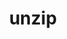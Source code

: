---
title: "unzip"
layout: cache
categories: [package, develop]
meta: {"compilers": ["apple-clang@16.0.0", "gcc@10.5.0", "gcc@11.4.0", "gcc@13.2.0", "gcc@13.3.0", "gcc@7.5.0", "intel-oneapi-compilers@2025.1.0"], "num_specs": 45, "num_specs_by_stack": {"developer-tools-aarch64-linux-gnu": 5, "developer-tools-x86_64_v3-linux-gnu": 5, "e4s": 4, "e4s-neoverse-v2": 5, "e4s-oneapi": 7, "e4s-rocm-external": 2, "hep": 4, "ml-darwin-aarch64-mps": 4, "ml-linux-aarch64-cpu": 5, "ml-linux-aarch64-cuda": 5, "ml-linux-x86_64-cpu": 5, "ml-linux-x86_64-cuda": 5, "ml-linux-x86_64-rocm": 5, "radiuss": 5, "root": 45, "tutorial": 4}, "oss": ["centos7", "rhel8", "sequoia", "ubuntu18.04", "ubuntu22.04", "ubuntu24.04"], "platforms": ["darwin", "linux"], "stacks": ["developer-tools-aarch64-linux-gnu", "developer-tools-x86_64_v3-linux-gnu", "e4s", "e4s-neoverse-v2", "e4s-oneapi", "e4s-rocm-external", "hep", "ml-darwin-aarch64-mps", "ml-linux-aarch64-cpu", "ml-linux-aarch64-cuda", "ml-linux-x86_64-cpu", "ml-linux-x86_64-cuda", "ml-linux-x86_64-rocm", "radiuss", "root", "tutorial"], "targets": ["aarch64", "neoverse_v2", "x86_64_v3"], "versions": ["6.0"]}
spec_details: [{"compiler": "gcc@13.2.0", "hash": "3qcerigsxmdj5f4kzmltbvhmvqmgxxev", "os": "ubuntu24.04", "platform": "linux", "size": "-", "stacks": ["ml-linux-aarch64-cpu", "ml-linux-aarch64-cuda", "root"], "target": "aarch64", "variants": ["build_system=makefile", "patches:=881d2ed,f6f6236"], "versions": ["6.0"]}, {"compiler": "gcc@13.2.0", "hash": "4ohnaefhyiemhztpkmtpsc2aus7yd7wn", "os": "ubuntu24.04", "platform": "linux", "size": "-", "stacks": ["ml-linux-aarch64-cpu", "ml-linux-aarch64-cuda", "root"], "target": "aarch64", "variants": ["build_system=makefile", "patches:=881d2ed,f6f6236"], "versions": ["6.0"]}, {"compiler": "gcc@13.3.0", "hash": "4th5n57vbwqb3kglqcbs2hy7maq6iziy", "os": "rhel8", "platform": "linux", "size": "-", "stacks": ["developer-tools-aarch64-linux-gnu", "root"], "target": "aarch64", "variants": ["build_system=makefile", "patches:=881d2ed,f6f6236"], "versions": ["6.0"]}, {"compiler": "gcc@13.2.0", "hash": "5mao7mccejzlnspob7oniaknmf65ixzt", "os": "ubuntu24.04", "platform": "linux", "size": "-", "stacks": ["ml-linux-x86_64-cpu", "ml-linux-x86_64-cuda", "ml-linux-x86_64-rocm", "root"], "target": "x86_64_v3", "variants": ["build_system=makefile", "patches:=881d2ed,f6f6236"], "versions": ["6.0"]}, {"compiler": "gcc@13.2.0", "hash": "6bdyfmtyhn3tmsjwpyafcu7zogzqtogc", "os": "ubuntu24.04", "platform": "linux", "size": "-", "stacks": ["ml-linux-x86_64-cpu", "ml-linux-x86_64-cuda", "ml-linux-x86_64-rocm", "root"], "target": "x86_64_v3", "variants": ["build_system=makefile", "patches:=881d2ed,f6f6236"], "versions": ["6.0"]}, {"compiler": "gcc@10.5.0", "hash": "6cp22jbxsqu5rypqyssbgcrtk7u2xmwe", "os": "centos7", "platform": "linux", "size": "-", "stacks": ["developer-tools-x86_64_v3-linux-gnu", "root"], "target": "x86_64_v3", "variants": ["build_system=makefile", "patches:=881d2ed,f6f6236"], "versions": ["6.0"]}, {"compiler": "gcc@11.4.0", "hash": "75oldmo27qs7xw6r76iobzu2meaffjdo", "os": "ubuntu22.04", "platform": "linux", "size": "-", "stacks": ["e4s-neoverse-v2", "root"], "target": "neoverse_v2", "variants": ["build_system=makefile", "patches:=881d2ed,f6f6236"], "versions": ["6.0"]}, {"compiler": "apple-clang@16.0.0", "hash": "7tqw6y3dscpdisomzt47mh2zaebndpi5", "os": "sequoia", "platform": "darwin", "size": "-", "stacks": ["ml-darwin-aarch64-mps", "root"], "target": "aarch64", "variants": ["build_system=makefile", "patches:=881d2ed,f6f6236"], "versions": ["6.0"]}, {"compiler": "apple-clang@16.0.0", "hash": "acbxp22fimtleafk6brnj3kluggovnxn", "os": "sequoia", "platform": "darwin", "size": "-", "stacks": ["ml-darwin-aarch64-mps", "root"], "target": "aarch64", "variants": ["build_system=makefile", "patches:=881d2ed,f6f6236"], "versions": ["6.0"]}, {"compiler": "intel-oneapi-compilers@2025.1.0", "hash": "asmqflvakrbpitvtwlgob7ayzwq2oon6", "os": "ubuntu22.04", "platform": "linux", "size": "-", "stacks": ["e4s-oneapi", "root"], "target": "x86_64_v3", "variants": ["build_system=makefile", "patches:=881d2ed,f6f6236"], "versions": ["6.0"]}, {"compiler": "gcc@11.4.0", "hash": "bq777uia7wfpgz42aijalkd2kiolzvty", "os": "ubuntu22.04", "platform": "linux", "size": "-", "stacks": ["e4s-neoverse-v2", "root"], "target": "neoverse_v2", "variants": ["build_system=makefile", "patches:=881d2ed,f6f6236"], "versions": ["6.0"]}, {"compiler": "gcc@11.4.0", "hash": "bs7mgmg4onpso6ouvp7v6347jtnesosx", "os": "ubuntu22.04", "platform": "linux", "size": "-", "stacks": ["e4s-neoverse-v2", "root"], "target": "neoverse_v2", "variants": ["build_system=makefile", "patches:=881d2ed,f6f6236"], "versions": ["6.0"]}, {"compiler": "gcc@13.3.0", "hash": "cpnl3lgwafkge45v5h4ommnaqxz2powc", "os": "rhel8", "platform": "linux", "size": "-", "stacks": ["developer-tools-aarch64-linux-gnu", "root"], "target": "aarch64", "variants": ["build_system=makefile", "patches:=881d2ed,f6f6236"], "versions": ["6.0"]}, {"compiler": "gcc@7.5.0", "hash": "cyrtifesykfb6nt4qbdecqz66kqhnexa", "os": "ubuntu18.04", "platform": "linux", "size": "-", "stacks": ["radiuss", "root"], "target": "x86_64_v3", "variants": ["build_system=makefile", "patches:=881d2ed,f6f6236"], "versions": ["6.0"]}, {"compiler": "intel-oneapi-compilers@2025.1.0", "hash": "eksesdekqf5xeoelynf6kqb4ufmf4f3h", "os": "ubuntu22.04", "platform": "linux", "size": "-", "stacks": ["e4s-oneapi", "root"], "target": "x86_64_v3", "variants": ["build_system=makefile", "patches:=881d2ed,f6f6236"], "versions": ["6.0"]}, {"compiler": "apple-clang@16.0.0", "hash": "emomuqjnn42havcnp42ronh7r72h5d3h", "os": "sequoia", "platform": "darwin", "size": "-", "stacks": ["ml-darwin-aarch64-mps", "root"], "target": "aarch64", "variants": ["build_system=makefile", "patches:=881d2ed,f6f6236"], "versions": ["6.0"]}, {"compiler": "intel-oneapi-compilers@2025.1.0", "hash": "epwd4hyztgzlyu4y5vp3jaxnmb66zgg7", "os": "ubuntu22.04", "platform": "linux", "size": "-", "stacks": ["e4s-oneapi", "root"], "target": "x86_64_v3", "variants": ["build_system=makefile", "patches:=881d2ed,f6f6236"], "versions": ["6.0"]}, {"compiler": "gcc@13.2.0", "hash": "glm7jzugpniyu7j3peaz5jpigaiqe5hv", "os": "ubuntu24.04", "platform": "linux", "size": "-", "stacks": ["ml-linux-x86_64-cpu", "ml-linux-x86_64-cuda", "ml-linux-x86_64-rocm", "root"], "target": "x86_64_v3", "variants": ["build_system=makefile", "patches:=881d2ed,f6f6236"], "versions": ["6.0"]}, {"compiler": "intel-oneapi-compilers@2025.1.0", "hash": "ib3uay2acwylqgpmz7rwkaprp5r7cbur", "os": "ubuntu22.04", "platform": "linux", "size": "-", "stacks": ["e4s-oneapi", "root"], "target": "x86_64_v3", "variants": ["build_system=makefile", "patches:=881d2ed,f6f6236"], "versions": ["6.0"]}, {"compiler": "gcc@7.5.0", "hash": "jrkc5ycgqhd3nkoaqkqihnaytd6iwo2t", "os": "ubuntu18.04", "platform": "linux", "size": "-", "stacks": ["radiuss", "root"], "target": "x86_64_v3", "variants": ["build_system=makefile", "patches:=881d2ed,f6f6236"], "versions": ["6.0"]}, {"compiler": "gcc@10.5.0", "hash": "kavjetiqzu4grjk4nc27w4z2jqxhj5a3", "os": "centos7", "platform": "linux", "size": "-", "stacks": ["developer-tools-x86_64_v3-linux-gnu", "root"], "target": "x86_64_v3", "variants": ["build_system=makefile", "patches:=881d2ed,f6f6236"], "versions": ["6.0"]}, {"compiler": "gcc@10.5.0", "hash": "kcuoconu35jrf7rphnl4vnjuarzddn3b", "os": "centos7", "platform": "linux", "size": "-", "stacks": ["developer-tools-x86_64_v3-linux-gnu", "root"], "target": "x86_64_v3", "variants": ["build_system=makefile", "patches:=881d2ed,f6f6236"], "versions": ["6.0"]}, {"compiler": "gcc@13.2.0", "hash": "lnmxtbzq2zxew5epwptcalxbdfzuh5nw", "os": "ubuntu24.04", "platform": "linux", "size": "-", "stacks": ["ml-linux-aarch64-cpu", "ml-linux-aarch64-cuda", "root"], "target": "aarch64", "variants": ["build_system=makefile", "patches:=881d2ed,f6f6236"], "versions": ["6.0"]}, {"compiler": "gcc@13.2.0", "hash": "muqnqia6dkqwgcfbp4eilwjbptxxrpc5", "os": "ubuntu24.04", "platform": "linux", "size": "-", "stacks": ["ml-linux-aarch64-cpu", "ml-linux-aarch64-cuda", "root"], "target": "aarch64", "variants": ["build_system=makefile", "patches:=881d2ed,f6f6236"], "versions": ["6.0"]}, {"compiler": "gcc@11.4.0", "hash": "mwo3irlkxoofqotfyvcxsfc3hhyidtad", "os": "ubuntu22.04", "platform": "linux", "size": "-", "stacks": ["e4s-neoverse-v2", "root"], "target": "neoverse_v2", "variants": ["build_system=makefile", "patches:=881d2ed,f6f6236"], "versions": ["6.0"]}, {"compiler": "gcc@13.3.0", "hash": "nczorsvb57cx5dny43b667wvfl2hhmjb", "os": "rhel8", "platform": "linux", "size": "-", "stacks": ["developer-tools-aarch64-linux-gnu", "root"], "target": "aarch64", "variants": ["build_system=makefile", "patches:=881d2ed,f6f6236"], "versions": ["6.0"]}, {"compiler": "gcc@11.4.0", "hash": "nmf6gztqu5cjuorngpg5eocgwyyy74qo", "os": "ubuntu22.04", "platform": "linux", "size": "-", "stacks": ["e4s", "e4s-rocm-external", "hep", "root", "tutorial"], "target": "x86_64_v3", "variants": ["build_system=makefile", "patches:=881d2ed,f6f6236"], "versions": ["6.0"]}, {"compiler": "gcc@7.5.0", "hash": "ogw4xfmg6j32zmbuynrhclcummzd2e4e", "os": "ubuntu18.04", "platform": "linux", "size": "-", "stacks": ["radiuss", "root"], "target": "x86_64_v3", "variants": ["build_system=makefile", "patches:=881d2ed,f6f6236"], "versions": ["6.0"]}, {"compiler": "gcc@10.5.0", "hash": "oumjhansmumk3v57bspcalajfgba7pog", "os": "centos7", "platform": "linux", "size": "-", "stacks": ["developer-tools-x86_64_v3-linux-gnu", "root"], "target": "x86_64_v3", "variants": ["build_system=makefile", "patches:=881d2ed,f6f6236"], "versions": ["6.0"]}, {"compiler": "intel-oneapi-compilers@2025.1.0", "hash": "pes5t67346kud27a2daflixa52zv5lbm", "os": "ubuntu22.04", "platform": "linux", "size": "-", "stacks": ["e4s-oneapi", "root"], "target": "x86_64_v3", "variants": ["build_system=makefile", "patches:=881d2ed,f6f6236"], "versions": ["6.0"]}, {"compiler": "gcc@11.4.0", "hash": "pjifwv6ffxkqx7j7py3izqsueinqh4ao", "os": "ubuntu22.04", "platform": "linux", "size": "-", "stacks": ["e4s", "e4s-rocm-external", "hep", "root", "tutorial"], "target": "x86_64_v3", "variants": ["build_system=makefile", "patches:=881d2ed,f6f6236"], "versions": ["6.0"]}, {"compiler": "intel-oneapi-compilers@2025.1.0", "hash": "qad4knjorxbbtnxhc5gl53qutjbiuhkv", "os": "ubuntu22.04", "platform": "linux", "size": "-", "stacks": ["e4s-oneapi", "root"], "target": "x86_64_v3", "variants": ["build_system=makefile", "patches:=881d2ed,f6f6236"], "versions": ["6.0"]}, {"compiler": "gcc@13.3.0", "hash": "qggn5pcu4splt7ojbu4tbpzragehiuxr", "os": "rhel8", "platform": "linux", "size": "-", "stacks": ["developer-tools-aarch64-linux-gnu", "root"], "target": "aarch64", "variants": ["build_system=makefile", "patches:=881d2ed,f6f6236"], "versions": ["6.0"]}, {"compiler": "gcc@13.2.0", "hash": "s6su2tn66qrp6h4xuczrctjb6xae4wei", "os": "ubuntu24.04", "platform": "linux", "size": "-", "stacks": ["ml-linux-x86_64-cpu", "ml-linux-x86_64-cuda", "ml-linux-x86_64-rocm", "root"], "target": "x86_64_v3", "variants": ["build_system=makefile", "patches:=881d2ed,f6f6236"], "versions": ["6.0"]}, {"compiler": "gcc@11.4.0", "hash": "syfm4kcb4xwymc3iutr4tzp2eqircbov", "os": "ubuntu22.04", "platform": "linux", "size": "-", "stacks": ["e4s", "hep", "root", "tutorial"], "target": "x86_64_v3", "variants": ["build_system=makefile", "patches:=881d2ed,f6f6236"], "versions": ["6.0"]}, {"compiler": "gcc@10.5.0", "hash": "tlqtgxawh2knhg2afmx4lspidwhh3adz", "os": "centos7", "platform": "linux", "size": "-", "stacks": ["developer-tools-x86_64_v3-linux-gnu", "root"], "target": "x86_64_v3", "variants": ["build_system=makefile", "patches:=881d2ed,f6f6236"], "versions": ["6.0"]}, {"compiler": "gcc@11.4.0", "hash": "ut3s3mw3s3kgw3dzhotsm4w2hm72vypu", "os": "ubuntu22.04", "platform": "linux", "size": "-", "stacks": ["e4s", "hep", "root", "tutorial"], "target": "x86_64_v3", "variants": ["build_system=makefile", "patches:=881d2ed,f6f6236"], "versions": ["6.0"]}, {"compiler": "gcc@11.4.0", "hash": "vyrz5cy5qt5wy7sfcna2xduk6azqzs3t", "os": "ubuntu22.04", "platform": "linux", "size": "-", "stacks": ["e4s-neoverse-v2", "root"], "target": "neoverse_v2", "variants": ["build_system=makefile", "patches:=881d2ed,f6f6236"], "versions": ["6.0"]}, {"compiler": "gcc@7.5.0", "hash": "wbfnx4pe7ci3ipyvfe5jpcpkcwtpignm", "os": "ubuntu18.04", "platform": "linux", "size": "-", "stacks": ["radiuss", "root"], "target": "x86_64_v3", "variants": ["build_system=makefile", "patches:=881d2ed,f6f6236"], "versions": ["6.0"]}, {"compiler": "gcc@13.3.0", "hash": "we4egx45to5aeabf2s2xcbaaxhxxtmng", "os": "rhel8", "platform": "linux", "size": "-", "stacks": ["developer-tools-aarch64-linux-gnu", "root"], "target": "aarch64", "variants": ["build_system=makefile", "patches:=881d2ed,f6f6236"], "versions": ["6.0"]}, {"compiler": "gcc@13.2.0", "hash": "yzc2z4cgzmfzt6sre5gjxsnk7yi7jkcv", "os": "ubuntu24.04", "platform": "linux", "size": "-", "stacks": ["ml-linux-aarch64-cpu", "ml-linux-aarch64-cuda", "root"], "target": "aarch64", "variants": ["build_system=makefile", "patches:=881d2ed,f6f6236"], "versions": ["6.0"]}, {"compiler": "apple-clang@16.0.0", "hash": "z7rwahcq53jpugmakdeg4ugpyplppjqw", "os": "sequoia", "platform": "darwin", "size": "-", "stacks": ["ml-darwin-aarch64-mps", "root"], "target": "aarch64", "variants": ["build_system=makefile", "patches:=881d2ed,f6f6236"], "versions": ["6.0"]}, {"compiler": "intel-oneapi-compilers@2025.1.0", "hash": "z7tog36p7ojpohl3cyyf2pw3hgzfjaeq", "os": "ubuntu22.04", "platform": "linux", "size": "-", "stacks": ["e4s-oneapi", "root"], "target": "x86_64_v3", "variants": ["build_system=makefile", "patches:=881d2ed,f6f6236"], "versions": ["6.0"]}, {"compiler": "gcc@13.2.0", "hash": "zoh2oud4sj43ce5hogoqtrv6jo5oaqyd", "os": "ubuntu24.04", "platform": "linux", "size": "-", "stacks": ["ml-linux-x86_64-cpu", "ml-linux-x86_64-cuda", "ml-linux-x86_64-rocm", "root"], "target": "x86_64_v3", "variants": ["build_system=makefile", "patches:=881d2ed,f6f6236"], "versions": ["6.0"]}, {"compiler": "gcc@7.5.0", "hash": "zuah46d6jmjmfbwj4bhvvjxiir3cfcs4", "os": "ubuntu18.04", "platform": "linux", "size": "-", "stacks": ["radiuss", "root"], "target": "x86_64_v3", "variants": ["build_system=makefile", "patches:=881d2ed,f6f6236"], "versions": ["6.0"]}]
---